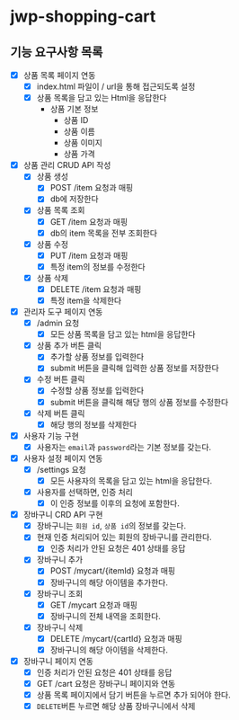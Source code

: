 # jwp-shopping-cart

## 기능 요구사항 목록
- [x] 상품 목록 페이지 연동
  - [x] index.html 파일이 / url을 통해 접근되도록 설정
  - [x] 상품 목록을 담고 있는 Html을 응답한다
    - 상품 기본 정보
      - 상품 ID
      - 상품 이름
      - 상품 이미지
      - 상품 가격
- [x] 상품 관리 CRUD API 작성
  - [x] 상품 생성
    - [x] POST /item 요청과 매핑
    - [x] db에 저장한다
  - [x] 상품 목록 조회
    - [x] GET /item 요청과 매핑
    - [x] db의 item 목록을 전부 조회한다
  - [x] 상품 수정
    - [x] PUT /item 요청과 매핑
    - [x] 특정 item의 정보를 수정한다
  - [x] 상품 삭제
    - [x] DELETE /item 요청과 매핑
    - [x] 특정 item을 삭제한다
- [x] 관리자 도구 페이지 연동
  - [x] /admin 요청
    - [x] 모든 상품 목록을 담고 있는 html을 응답한다
  - [x] 상품 추가 버튼 클릭
    - [x] 추가할 상품 정보를 입력한다
    - [x] submit 버튼을 클릭해 입력한 상품 정보를 저장한다
  - [x] 수정 버튼 클릭
    - [x] 수정할 상품 정보를 입력한다
    - [x] submit 버튼을 클릭해 해당 행의 상품 정보를 수정한다
  - [x] 삭제 버튼 클릭
    - [x] 해당 행의 정보를 삭제한다
- [x] 사용자 기능 구현
  - [x] 사용자는 `email`과 `password`라는 기본 정보를 갖는다.
- [x] 사용자 설정 페이지 연동
  - [x] /settings 요청
    - [x] 모든 사용자의 목록을 담고 있는 html을 응답한다.
  - [x] 사용자를 선택하면, 인증 처리
    - [x] 이 인증 정보를 이후의 요청에 포함한다.
- [x] 장바구니 CRD API 구현
  - [x] 장바구니는 `회원 id`,  `상품 id`의 정보를 갖는다.
  - [x] 현재 인증 처리되어 있는 회원의 장바구니를 관리한다.
    - [x] 인증 처리가 안된 요청은 401 상태를 응답 
  - [x] 장바구니 추가
    - [x] POST /mycart/{itemId} 요청과 매핑
    - [x] 장바구니의 해당 아이템을 추가한다.
  - [x] 장바구니 조회
    - [x] GET /mycart 요청과 매핑
    - [x] 장바구니의 전체 내역을 조회한다.
  - [x] 장바구니 삭제
    - [x] DELETE /mycart/{cartId} 요청과 매핑
    - [x] 장바구니의 해당 아이템을 삭제한다.
- [x] 장바구니 페이지 연동
  - [x] 인증 처리가 안된 요청은 401 상태를 응답
  - [x] GET /cart 요청은 장바구니 페이지와 연동
  - [x] 상품 목록 페이지에서 담기 버튼을 누르면 추가 되어야 한다.
  - [x] `DELETE`버튼 누르면 해당 상품 장바구니에서 삭제
